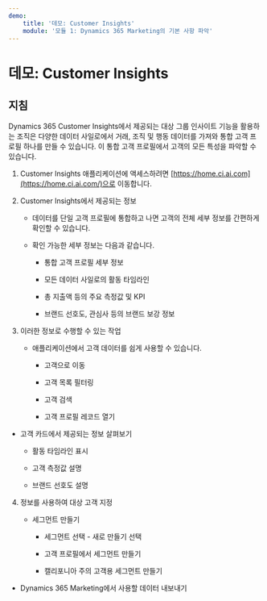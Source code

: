 ```yaml
---
demo:
    title: '데모: Customer Insights'
    module: '모듈 1: Dynamics 365 Marketing의 기본 사항 파악'
---
```


# 데모: Customer Insights

## 지침

Dynamics 365 Customer Insights에서 제공되는 대상 그룹 인사이트 기능을 활용하는 조직은 다양한 데이터 사일로에서 거래, 조직 및 행동 데이터를 가져와 통합 고객 프로필 하나를 만들 수 있습니다. 이 통합 고객 프로필에서 고객의 모든 특성을 파악할 수 있습니다. 

 

1. Customer Insights 애플리케이션에 액세스하려면 [https://home.ci.ai.com](https://home.ci.ai.com/)으로 이동합니다.

 

2. Customer Insights에서 제공되는 정보

	- 데이터를 단일 고객 프로필에 통합하고 나면 고객의 전체 세부 정보를 간편하게 확인할 수 있습니다. 

	- 확인 가능한 세부 정보는 다음과 같습니다. 

		- 통합 고객 프로필 세부 정보

		- 모든 데이터 사일로의 활동 타임라인

		- 총 지출액 등의 주요 측정값 및 KPI

		- 브랜드 선호도, 관심사 등의 브랜드 보강 정보 

 

3. 이러한 정보로 수행할 수 있는 작업

	- 애플리케이션에서 고객 데이터를 쉽게 사용할 수 있습니다.

		- 고객으로 이동

		- 고객 목록 필터링

		- 고객 검색

		- 고객 프로필 레코드 열기

 

- 고객 카드에서 제공되는 정보 살펴보기

	- 활동 타임라인 표시

	- 고객 측정값 설명

	- 브랜드 선호도 설명

 

4. 정보를 사용하여 대상 고객 지정

	- 세그먼트 만들기

		- 세그먼트 선택 - 새로 만들기 선택

		- 고객 프로필에서 세그먼트 만들기

		- 캘리포니아 주의 고객용 세그먼트 만들기

- Dynamics 365 Marketing에서 사용할 데이터 내보내기

 
